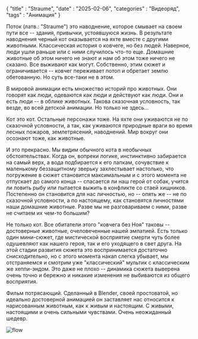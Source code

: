 {
"title" : "Straume", 
"date" : "2025-02-06", 
"categories" : "Видеоряд",
"tags" : "Анимация"
}

Поток (латв.: "Straume") это наводнение, которое смывает на своем пути все -- здания, привычки, устоявшуюся жизнь. В результате наводнения черный кот оказывается на яхте вместе с другими животными. Классическая история о ковчеге, но без людей. Наверное, люди ушли раньше или с ними случилось что-то еще. Домашние животные об этом ничего не знают и нам об этом тоже ничего не сказано. Все выживают как могут. Собственно, этим сюжет и ограничивается -- ковчег переживает потоп и обретает землю обетованную. Но суть все-таки не в этом.

В мировой анимации есть множество историй про животных. Они говорят как люди, одеваются как люди и действуют как люди. Они и есть люди -- в облике животных. Такова сказочная условность, так везде, во всей детской анимации. Но только не здесь...

Кот это кот. Остальные персонажи тоже. На яхте они уживаются не по сказочной условности, а так, как уживаются природные враги во время лесных пожаров, землетрясений, наводнений. Мир вокруг они осознают тоже, как животные.

И это прекрасно. Мы видим обычного кота в необычных обстоятельствах. Когда он, вопреки логике, инстинктивно забирается на самый верх, а вода подбирается к его лапкам, сочувствие к маленькому беззащитному зверьку захлестывает настолько, что погружение в сюжет становится максимальным и с этого момента не отпускает до самого конца -- спасается ли наш герой от собак, учится ли ловить рыбу или пытается выжить в конфликте со стаей хищников.  Постепенно он становится для нас личностью, но -- опять же -- не по сказочной условности, а по настоящему, как становятся личностями наши домашние животные. Разве мы не разговариваем с ними, разве не считаем их чем-то большим?

Не только кот. Все обитатели этого "ковчега без Ноя" таковы -- достоверные животные, очеловеченные нашей эмпатией. Есть только один мини-сюжет, где мистической восприятие смерти чуть более одушевляют как нашего героя, так и его уходящего в свет друга. На этой стадии развития сюжета это воспринимается достаточно снисходительно, но с этого момента накал слегка убывает, мы отстраняемся и смотрим уже "классический" мультик с классическим же хеппи-эндом. Это даже не плохо -- динамика сюжета выверена очень точно и бережно и никакие изменения не выбиваются из общего восприятия.

Фильм потрясающий. Сделанный в Blender, своей простоватой, но идеально достоверной анимацией он заставляет нас относится к нарисованным животным, как к живым и настоящим. С живыми, настоящими и очень сильными чувствами. Очень неожиданный шедевр.

![flow](../images/flow.jpg)